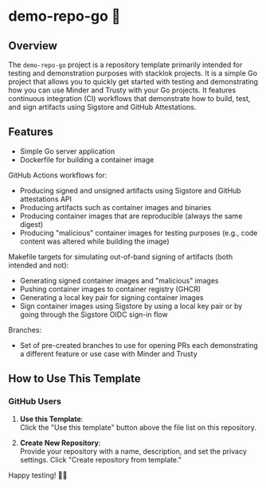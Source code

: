 # demo-repo-go 🦦

## Overview

The `demo-repo-go` project is a repository template primarily intended for testing and
demonstration purposes with stacklok projects. It is a simple Go project that allows you to
quickly get started with testing and demonstrating how you can use Minder and Trusty with
your Go projects. It features continuous integration (CI) workflows that demonstrate how to 
build, test, and sign artifacts using Sigstore and GitHub Attestations. 


## Features

- Simple Go server application
- Dockerfile for building a container image

GitHub Actions workflows for:
- Producing signed and unsigned artifacts using Sigstore and GitHub attestations API
- Producing artifacts such as container images and binaries
- Producing container images that are reproducible (always the same digest)
- Producing "malicious" container images for testing purposes (e.g., code content was altered while building the image)

Makefile targets for simulating out-of-band signing of artifacts (both intended and not):
- Generating signed container images and "malicious" images
- Pushing container images to container registry (GHCR)
- Generating a local key pair for signing container images
- Sign container images using Sigstore by using a local key pair or by going through the Sigstore OIDC sign-in flow

Branches:
- Set of pre-created branches to use for opening PRs each demonstrating a different feature or use case with Minder and Trusty

## How to Use This Template

### GitHub Users

1. **Use this Template**:  
   Click the "Use this template" button above the file list on this repository.

2. **Create New Repository**:  
   Provide your repository with a name, description, and set the privacy settings. Click "Create repository from template."

Happy testing! 🦦🎉
 
